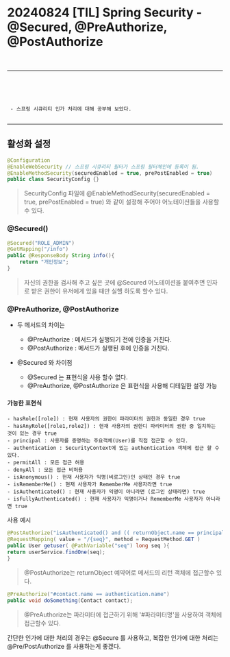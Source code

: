# 20240824 [TIL] Spring Security - @Secured, @PreAuthorize, @PostAuthorize

<br>

---
<br>
<br>
<br>

```
 - 스프링 시큐리티 인가 처리에 대해 공부해 보았다. 
 
```


---

  
##  활성화 설정
~~~java
@Configuration
@EnableWebSecurity // 스프링 시큐리티 필터가 스프링 필터체인에 등록이 됨.
@EnableMethodSecurity(securedEnabled = true, prePostEnabled = true) 
public class SecurityConfig {}
~~~
> SecurityConfig 파일에 @EnableMethodSecurity(securedEnabled = true, prePostEnabled = true) 와 같이
> 설정해 주어야 어노테이션들을 사용할 수 있다.

### @Secured()

```java
@Secured("ROLE_ADMIN")
@GetMapping("/info")
public @ResponseBody String info(){
    return "개인정보";
}
```
> 자신의 권한을 검사해 주고 싶은 곳에 @Secured 어노테이션을 붙여주면 인자로 받은 권한이
> 유저에게 있을 때만 실핼 하도록 할수 있다.

### @PreAuthorize, @PostAuthorize 

- 두 메서드의 차이는     
  - @PreAuthorize : 메서드가 실행되기 전에 인증을 거친다.
  - @PostAuthorize : 메서드가 실행된 후에  인증을 거친다.

- @Secured 와 차이점
  - @Secured 는 표현식을 사용 할수 없다.
  - @PreAuthorize, @PostAuthorize 은 표현식을 사용해 디테일한 설정 가능

#### 가능한 표현식
```
- hasRole([role]) : 현재 사용자의 권한이 파라미터의 권한과 동일한 경우 true
- hasAnyRole([role1,role2]) : 현재 사용자의 권한디 파라미터의 권한 중 일치하는 것이 있는 경우 true
- principal : 사용자를 증명하는 주요객체(User)를 직접 접근할 수 있다.
- authentication : SecurityContext에 있는 authentication 객체에 접근 할 수 있다.
- permitAll : 모든 접근 허용
- denyAll : 모든 접근 비허용
- isAnonymous() : 현재 사용자가 익명(비로그인)인 상태인 경우 true
- isRememberMe() : 현재 사용자가 RememberMe 사용자라면 true
- isAuthenticated() : 현재 사용자가 익명이 아니라면 (로그인 상태라면) true
- isFullyAuthenticated() : 현재 사용자가 익명이거나 RememberMe 사용자가 아니라면 true
```
사용 예시

```java
@PostAuthorize("isAuthenticated() and (( returnObject.name == principal.name ) or hasRole('ROLE_ADMIN'))")
@RequestMapping( value = "/{seq}", method = RequestMethod.GET )
public User getuser( @PathVariable("seq") long seq ){
return userService.findOne(seq);
}
```

> @PostAuthorize는 returnObject 예약어로 메서드의 리턴 객체에 접근할수 있다.

```java
@PreAuthorize("#contact.name == authentication.name")
public void doSomething(Contact contact);
```

> @PreAuthorize는 파라미터에 접근하기 위해 '#파라미터명'을 사용하여 객체에 접근할수 있다.

간단한 인가에 대한 처리의 경우는 @Secure 를 사용하고, 복잡한 인가에 대한 처리는 @Pre/PostAuthorize 를 사용하는게 좋겠다.


